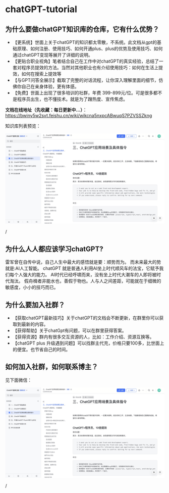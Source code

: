 # chatGPT-tutorial



## 为什么要做chatGPT知识库的仓库，它有什么优势？

- 【更系统】世面上关于chatGPT的知识都太零散，不系统。此文档从gpt的基础原理、如何注册、使用技巧、如何开通plus、plus的优势及使用技巧、如何通过chatGPT变现等展开了详细的说明。
- 【更贴合职业视角】笔者结合自己在工作中对chatGPT的真实经验，总结了一套对程序员提效的方法。当然对其他职业也有介绍使用技巧：如何在生活上提效，如何在搜索上提效等
- 【与GPT问答全展示】截取了完整的对话流程，让你深入理解里面的细节，仿佛你自己在亲身体验，更有体感。
- 【免费】世面上出现了很多培训的社群，年费 399-899元/位。可是很多都不是程序员出生，也不懂技术。就是为了蹭热度、宣传焦虑。


**文档在线地址（先收藏：每日更新中...）**：https://bwiny5w2svt.feishu.cn/wiki/wikcna5nxpcABwuqS7PZVSSZkng

知识库列表预览：

<p><img src="https://raw.githubusercontent.com/tuihou123321/chatGPT-tutorial/main/images/chatGPT_menu_view.jpg"></p>/




## 为什么人人都应该学习chatGPT?

雷军曾在自传中说，自己人生中最大的感悟就是要：顺势而为。
而未来最大的势就是:AI人工智能。
chatGPT 就是普通人利用AI坐上时代顺风车的法宝，它赋予我们每个人强大的能力。
AI时代已经呼啸而来，没有坐上时代大潮车的人即将被时代淘汰。
假舟楫者非能水也，善假于物也。人与人之间差距，可能就在于细微的敏感度，小小的技巧而已。



## 为什么要加入社群？

- 【获取chatGPT最新技巧】关于chatGPT的文档会不断更新，在群里你可以获取到最新的内容。
- 【获得帮助】关于chatGpt有问题，可以在群里获得答案。
- 【获得资源】群内有很多交互资源的人，比如：工作介绍、资源互换等。
- 【chatGPT plus 升级遇到问题】可以找群主代充，价格只要100多，比世面上的便宜。也节省自己的时间。


## 如何加入社群，如何联系博主？

见下面微信：
<p><img src="https://raw.githubusercontent.com/tuihou123321/chatGPT-tutorial/main/images/chatGPT_menu_view.jpg"></p>/


